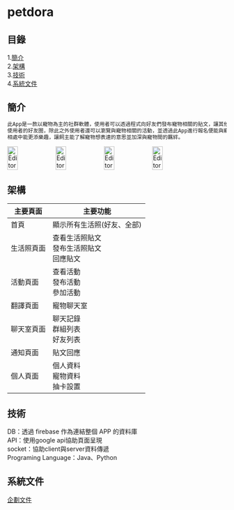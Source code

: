 # petdora
## 目錄
1.[簡介](#簡介)   
2.[架構](#架構)   
3.[技術](#技術)   
4.[系統文件](#系統文件) 
## 簡介
```sh
此App是一款以寵物為主的社群軟體，使用者可以透過程式向好友們發布寵物相關的貼文，讓其他使用者留言、分享，並且會在每天固定時間進行好友抽卡，擴增
使用者的好友圈，除此之外使用者還可以瀏覽與寵物相關的活動，並透過此App進行報名便能與寵物一同參加活動，雙向寵物翻譯功能，讓使用者與寵物平時的
相處中能更添樂趣，讓飼主能了解寵物想表達的意思並加深與寵物間的羈絆。
```
<div class="image" style="display:flex">
<img src="https://i.imgur.com/DBir1VH.jpg" alt="Editor" width="22%"/>
<img src="https://i.imgur.com/MNqO6s1.jpg" alt="Editor" width="22%"/>
<img src="https://i.imgur.com/nazHQMm.jpg" alt="Editor" width="22%"/>
<img src="https://i.imgur.com/MNibAGK.jpg" alt="Editor" width="22%"/>
</div>  
  
## 架構
| 主要頁面 | 主要功能 |
|----------|----------|
| 首頁     | 顯示所有生活照(好友、全部)   |
| 生活照頁面     | 查看生活照貼文<br>發布生活照貼文<br>回應貼文   |
| 活動頁面     | 查看活動<br>發布活動<br>參加活動   |
| 翻譯頁面     | 寵物聊天室   |
| 聊天室頁面     | 聊天記錄<br>群組列表<br>好友列表   |
| 通知頁面     |  貼文回應  |
| 個人頁面     |  個人資料<br>寵物資料<br>抽卡設置|
## 技術
  DB：透過 firebase 作為連結整個 APP 的資料庫  
  API：使用google api協助頁面呈現  
  socket：協助client與server資料傳遞  
  Programing Language：Java、Python
## 系統文件
[企劃文件](https://docs.google.com/document/d/1_QcGSgNUrKzMmxpHispQ2iEHkTEPtVYB/export?format=docx)
